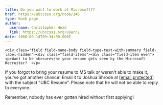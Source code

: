 ```yaml
---
title: Do you want to work at Microsoft?? 
href: https://ubccsss.org/node/346
type: Book page
author:
  username: Christopher Head
  link: https://ubccsss.org/user/2
date: 2008-09-14T09:34:00.000Z
---
```



    <div class="field field-name-body field-type-text-with-summary field-label-hidden"><div class="field-items"><div class="field-item even"><p>Want to be <b>sure</b> your resume gets seen by the Microsoft Recruiter?  </p>
<p>If you forgot to bring your resume to MS talk or weren&apos;t able to make it, you&apos;ve got another chance!  Email it to Joshua Shrode at <a href="/cdn-cgi/l/email-protection" class="__cf_email__" data-cfemail="c6aca9b5aeb4a9a2a386abafa5b4a9b5a9a0b2e8a5a9ab">[email&#xA0;protected]</a> with the subject &quot;UBC Resume&quot;.  Please note that he will not be able to reply to everyone.</p>
<p>Remember, nobody has ever gotten hired without first applying!</p>
</div></div></div>    <footer>
          </footer>
    